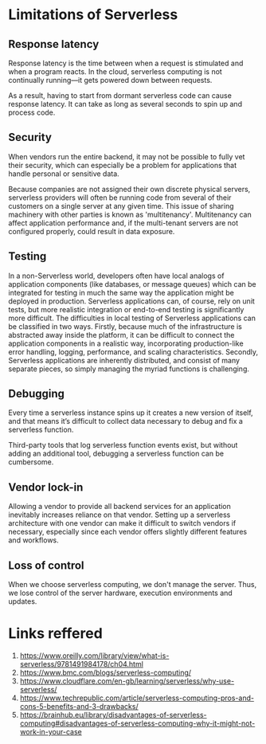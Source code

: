 # Limitations of Serverless

## Response latency

Response latency is the time between when a request is stimulated and when a program reacts. In the cloud, serverless computing is not continually running—it gets powered down between requests.

As a result, having to start from dormant serverless code can cause response latency. It can take as long as several seconds to spin up and process code.

## Security

When vendors run the entire backend, it may not be possible to fully vet their security, which can especially be a problem for applications that handle personal or sensitive data.

Because companies are not assigned their own discrete physical servers, serverless providers will often be running code from several of their customers on a single server at any given time. This issue of sharing machinery with other parties is known as 'multitenancy'.
Multitenancy can affect application performance and, if the multi-tenant servers are not configured properly, could result in data exposure.

## Testing

In a non-Serverless world, developers often have local analogs of application components (like databases, or message queues) which can be integrated for testing in much the same way the application might be deployed in production. Serverless applications can, of course, rely on unit tests, but more realistic integration or end-to-end testing is significantly more difficult.
The difficulties in local testing of Serverless applications can be classified in two ways. Firstly, because much of the infrastructure is abstracted away inside the platform, it can be difficult to connect the application components in a realistic way, incorporating production-like error handling, logging, performance, and scaling characteristics. Secondly, Serverless applications are inherently distributed, and consist of many separate pieces, so simply managing the myriad functions is challenging.

## Debugging

Every time a serverless instance spins up it creates a new version of itself, and that means it’s difficult to collect data necessary to debug and fix a serverless function.

Third-party tools that log serverless function events exist, but without adding an additional tool, debugging a serverless function can be cumbersome.

## Vendor lock-in

Allowing a vendor to provide all backend services for an application inevitably increases reliance on that vendor. Setting up a serverless architecture with one vendor can make it difficult to switch vendors if necessary, especially since each vendor offers slightly different features and workflows.

## Loss of control

When we choose serverless computing, we don't manage the server. Thus, we lose control of the server hardware, execution environments and updates.

# Links reffered

1. https://www.oreilly.com/library/view/what-is-serverless/9781491984178/ch04.html
2. https://www.bmc.com/blogs/serverless-computing/
3. https://www.cloudflare.com/en-gb/learning/serverless/why-use-serverless/
4. https://www.techrepublic.com/article/serverless-computing-pros-and-cons-5-benefits-and-3-drawbacks/
5. https://brainhub.eu/library/disadvantages-of-serverless-computing#disadvantages-of-serverless-computing-why-it-might-not-work-in-your-case
